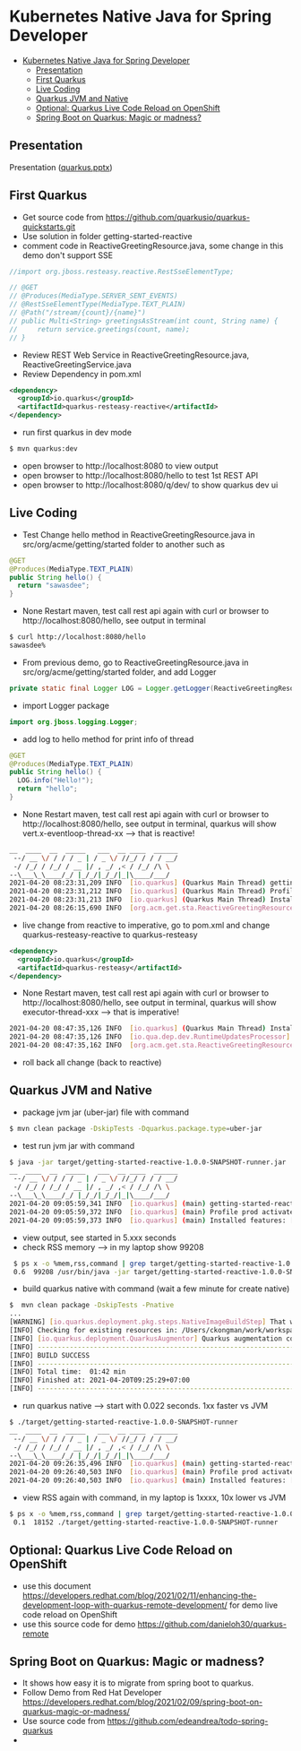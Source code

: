 # Kubernetes Native Java for Spring Developer
<!-- TOC -->

- [Kubernetes Native Java for Spring Developer](#kubernetes-native-java-for-spring-developer)
  - [Presentation](#presentation)
  - [First Quarkus](#first-quarkus)
  - [Live Coding](#live-coding)
  - [Quarkus JVM and Native](#quarkus-jvm-and-native)
  - [Optional: Quarkus Live Code Reload on OpenShift](#optional-quarkus-live-code-reload-on-openshift)
  - [Spring Boot on Quarkus: Magic or madness?](#spring-boot-on-quarkus-magic-or-madness)

<!-- /TOC -->

## Presentation

Presentation ([quarkus.pptx](presentation/quarkus.pptx))


## First Quarkus

- Get source code from https://github.com/quarkusio/quarkus-quickstarts.git
- Use solution in folder getting-started-reactive
- comment code in ReactiveGreetingResource.java, some change in this demo don't support SSE
```java
//import org.jboss.resteasy.reactive.RestSseElementType;

// @GET
// @Produces(MediaType.SERVER_SENT_EVENTS)
// @RestSseElementType(MediaType.TEXT_PLAIN)
// @Path("/stream/{count}/{name}")
// public Multi<String> greetingsAsStream(int count, String name) {
//     return service.greetings(count, name);
// }
```
- Review REST Web Service in ReactiveGreetingResource.java, ReactiveGreetingService.java
- Review Dependency in pom.xml
```xml
<dependency>
  <groupId>io.quarkus</groupId>
  <artifactId>quarkus-resteasy-reactive</artifactId>
</dependency>
```
- run first quarkus in dev mode
```bash
$ mvn quarkus:dev
```
- open browser to http://localhost:8080 to view output
- open browser to http://localhost:8080/hello to test 1st REST API
- open browser to http://localhost:8080/q/dev/ to show quarkus dev ui

## Live Coding

- Test Change hello method in ReactiveGreetingResource.java in src/org/acme/getting/started folder to another such as
```java
@GET
@Produces(MediaType.TEXT_PLAIN)
public String hello() {
  return "sawasdee";
}
```
- None Restart maven, test call rest api again with curl or browser to http://localhost:8080/hello, see output in terminal
```bash
$ curl http://localhost:8080/hello
sawasdee%
```
- From previous demo, go to ReactiveGreetingResource.java in src/org/acme/getting/started folder, and add Logger 
```java
private static final Logger LOG = Logger.getLogger(ReactiveGreetingResource.class);
```
- import Logger package
```java
import org.jboss.logging.Logger;
```
- add log to hello method for print info of thread
```java
@GET
@Produces(MediaType.TEXT_PLAIN)
public String hello() {
  LOG.info("Hello!");
  return "hello";
}
```
- None Restart maven, test call rest api again with curl or browser to http://localhost:8080/hello, see output in terminal, quarkus will show vert.x-eventloop-thread-xx --> that is reactive!
```bash
__  ____  __  _____   ___  __ ____  ______
 --/ __ \/ / / / _ | / _ \/ //_/ / / / __/
 -/ /_/ / /_/ / __ |/ , _/ ,< / /_/ /\ \
--\___\_\____/_/ |_/_/|_/_/|_|\____/___/
2021-04-20 08:23:31,209 INFO  [io.quarkus] (Quarkus Main Thread) getting-started-reactive 1.0.0-SNAPSHOT on JVM (powered by Quarkus 1.12.2.Final) started in 2.532s. Listening on: http://localhost:8080
2021-04-20 08:23:31,212 INFO  [io.quarkus] (Quarkus Main Thread) Profile dev activated. Live Coding activated.
2021-04-20 08:23:31,213 INFO  [io.quarkus] (Quarkus Main Thread) Installed features: [cdi, kubernetes, mutiny, resteasy-reactive, smallrye-context-propagation]
2021-04-20 08:26:15,690 INFO  [org.acm.get.sta.ReactiveGreetingResource] (vert.x-eventloop-thread-15) Hello!
```
- live change from reactive to imperative, go to pom.xml and change quarkus-resteasy-reactive to quarkus-resteasy
```xml
<dependency>
  <groupId>io.quarkus</groupId>
  <artifactId>quarkus-resteasy</artifactId>
</dependency>
```
- None Restart maven, test call rest api again with curl or browser to http://localhost:8080/hello, see output in terminal, quarkus will show executor-thread-xxx --> that is imperative!
```bash
2021-04-20 08:47:35,126 INFO  [io.quarkus] (Quarkus Main Thread) Installed features: [cdi, kubernetes, resteasy]
2021-04-20 08:47:35,126 INFO  [io.qua.dep.dev.RuntimeUpdatesProcessor] (vert.x-worker-thread-2) Hot replace total time: 0.534s
2021-04-20 08:47:35,162 INFO  [org.acm.get.sta.ReactiveGreetingResource] (executor-thread-199) Hello!
```
- roll back all change (back to reactive)

## Quarkus JVM and Native

- package jvm jar (uber-jar) file with command
```bash
$ mvn clean package -DskipTests -Dquarkus.package.type=uber-jar
```
- test run jvm jar with command
```bash
$ java -jar target/getting-started-reactive-1.0.0-SNAPSHOT-runner.jar
__  ____  __  _____   ___  __ ____  ______
 --/ __ \/ / / / _ | / _ \/ //_/ / / / __/
 -/ /_/ / /_/ / __ |/ , _/ ,< / /_/ /\ \
--\___\_\____/_/ |_/_/|_/_/|_|\____/___/
2021-04-20 09:05:59,341 INFO  [io.quarkus] (main) getting-started-reactive 1.0.0-SNAPSHOT on JVM (powered by Quarkus 1.12.2.Final) started in 5.879s. Listening on: http://0.0.0.0:8080
2021-04-20 09:05:59,372 INFO  [io.quarkus] (main) Profile prod activated.
2021-04-20 09:05:59,373 INFO  [io.quarkus] (main) Installed features: [cdi, kubernetes, mutiny, resteasy-reactive, smallrye-context-propagation]
```
- view output, see started in 5.xxx seconds
- check RSS memory --> in my laptop show 99208
```bash
 $ ps x -o %mem,rss,command | grep target/getting-started-reactive-1.0.0-SNAPSHOT-runner.jar
 0.6  99208 /usr/bin/java -jar target/getting-started-reactive-1.0.0-SNAPSHOT-runner.jar
```
- build quarkus native with command (wait a few minute for create native)
```bash
$  mvn clean package -DskipTests -Pnative
...
[WARNING] [io.quarkus.deployment.pkg.steps.NativeImageBuildStep] That will result in a larger native image with debug symbols embedded in it.
[INFO] Checking for existing resources in: /Users/ckongman/work/workspace/quarkus-quickstarts/getting-started-reactive/src/main/kubernetes.
[INFO] [io.quarkus.deployment.QuarkusAugmentor] Quarkus augmentation completed in 97232ms
[INFO] ------------------------------------------------------------------------
[INFO] BUILD SUCCESS
[INFO] ------------------------------------------------------------------------
[INFO] Total time:  01:42 min
[INFO] Finished at: 2021-04-20T09:25:29+07:00
[INFO] ------------------------------------------------------------------------
```
- run quarkus native --> start with 0.022 seconds. 1xx faster vs JVM
```bash
$ ./target/getting-started-reactive-1.0.0-SNAPSHOT-runner
__  ____  __  _____   ___  __ ____  ______
 --/ __ \/ / / / _ | / _ \/ //_/ / / / __/
 -/ /_/ / /_/ / __ |/ , _/ ,< / /_/ /\ \
--\___\_\____/_/ |_/_/|_/_/|_|\____/___/
2021-04-20 09:26:35,496 INFO  [io.quarkus] (main) getting-started-reactive 1.0.0-SNAPSHOT native (powered by Quarkus 1.12.2.Final) started in 0.022s. Listening on: http://0.0.0.0:8080
2021-04-20 09:26:40,503 INFO  [io.quarkus] (main) Profile prod activated.
2021-04-20 09:26:40,503 INFO  [io.quarkus] (main) Installed features: [cdi, kubernetes, mutiny, resteasy-reactive, smallrye-context-propagation]
```
- view RSS again with command, in my laptop is 1xxxx, 10x lower vs JVM
```bash
$ ps x -o %mem,rss,command | grep target/getting-started-reactive-1.0.0-SNAPSHOT-runner
 0.1  18152 ./target/getting-started-reactive-1.0.0-SNAPSHOT-runner
```

## Optional: Quarkus Live Code Reload on OpenShift

- use this document https://developers.redhat.com/blog/2021/02/11/enhancing-the-development-loop-with-quarkus-remote-development/ for demo live code reload on OpenShift
- use this source code for demo https://github.com/danieloh30/quarkus-remote

## Spring Boot on Quarkus: Magic or madness?

- It shows how easy it is to migrate from spring boot to quarkus.
- Follow Demo from Red Hat Developer https://developers.redhat.com/blog/2021/02/09/spring-boot-on-quarkus-magic-or-madness/
- Use source code from https://github.com/edeandrea/todo-spring-quarkus
- 